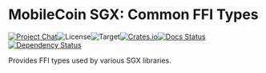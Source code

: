 # MobileCoin SGX: Common FFI Types

[![Project Chat][chat-image]][chat-link]<!--
-->![License][license-image]<!--
-->![Target][target-image]<!--
-->[![Crates.io][crate-image]][crate-link]<!--
-->[![Docs Status][docs-image]][docs-link]<!--
-->[![Dependency Status][deps-image]][deps-link]

Provides FFI types used by various SGX libraries.

[crate-image]: https://img.shields.io/crates/v/mc-sgx-core-sys-types.svg?style=flat-square
[crate-link]: https://crates.io/crates/mc-sgx-core-sys-types
[license-image]: https://img.shields.io/crates/l/mc-sgx-core-sys-types?style=flat-square
[target-image]: https://img.shields.io/badge/target-any-brightgreen?style=flat-square
[chat-image]: https://img.shields.io/discord/844353360348971068?style=flat-square
[chat-link]: https://mobilecoin.chat
[docs-image]: https://img.shields.io/docsrs/mc-sgx-core-sys-types?style=flat-square
[docs-link]: https://docs.rs/crate/mc-sgx-core-sys-types
[deps-image]: https://deps.rs/crate/mc-sgx-core-sys-types/0.7.1/status.svg?style=flat-square
[deps-link]: https://deps.rs/crate/mc-sgx-core-sys-types/0.7.1
